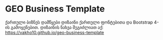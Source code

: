 # GEO Business Template
ქართული ბიზნეს დამწყები დიზაინი ქართული ფონტებითა და Bootstrap 4-ის გამოყენებით. დიზაინის ნახვა შეგიძლიათ აქ: https://vakho10.github.io/geo-business-template
